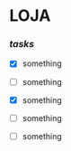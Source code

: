 # LOJA

### _tasks_
- [x] something
- [ ] something
- [x] something
- [ ] something
- [ ] something

